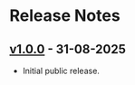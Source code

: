 # Release Notes

## [v1.0.0](https://github.com/jsvibe/cookie-events/releases/tag/v1.0.0) - 31-08-2025

- Initial public release.
